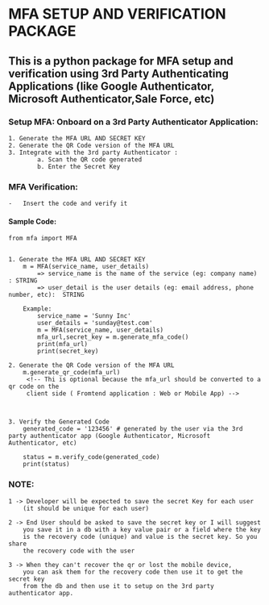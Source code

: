 # MFA SETUP AND VERIFICATION PACKAGE



## This is a python package for MFA setup and verification using 3rd Party Authenticating Applications (like Google Authenticator, Microsoft Authenticator,Sale Force, etc)


### Setup MFA: Onboard on a 3rd Party Authenticator Application:
    1. Generate the MFA URL AND SECRET KEY
    2. Generate the QR Code version of the MFA URL
    3. Integrate with the 3rd party Authenticator :
            a. Scan the QR code generated
            b. Enter the Secret Key



### MFA Verification: 
    -   Insert the code and verify it


#### Sample Code:
    from mfa import MFA


    1. Generate the MFA URL AND SECRET KEY
        m = MFA(service_name, user_details)
            => service_name is the name of the service (eg: company name) : STRING
            => user_detail is the user details (eg: email address, phone number, etc):  STRING
        
        Example: 
            service_name = 'Sunny Inc'
            user_details = 'sunday@test.com'
            m = MFA(service_name, user_details) 
            mfa_url,secret_key = m.generate_mfa_code()
            print(mfa_url)
            print(secret_key)

    2. Generate the QR Code version of the MFA URL
        m.generate_qr_code(mfa_url)   
         <!-- Thi is optional because the mfa_url should be converted to a qr code on the 
         client side ( Fromtend application : Web or Mobile App) -->
      


    3. Verify the Generated Code
        generated_code = '123456' # generated by the user via the 3rd party authenticator app (Google Authenticator, Microsoft Authenticator, etc)
        
        status = m.verify_code(generated_code)
        print(status)




### NOTE: 

    1 -> Developer will be expected to save the secret Key for each user 
        (it should be unique for each user)
            
    2 -> End User should be asked to save the secret key or I will suggest 
        you save it in a db with a key value pair or a field where the key 
        is the recovery code (unique) and value is the secret key. So you share 
        the recovery code with the user

    3 -> When they can't recover the qr or lost the mobile device, 
        you can ask them for the recovery code then use it to get the secret key 
        from the db and then use it to setup on the 3rd party authenticator app.







